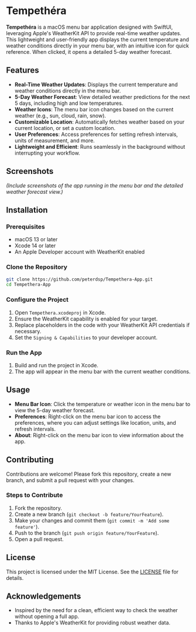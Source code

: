 # Tempethéra

**Tempethéra** is a macOS menu bar application designed with SwiftUI, leveraging Apple's WeatherKit API to provide real-time weather updates. This lightweight and user-friendly app displays the current temperature and weather conditions directly in your menu bar, with an intuitive icon for quick reference. When clicked, it opens a detailed 5-day weather forecast.

## Features

- **Real-Time Weather Updates**: Displays the current temperature and weather conditions directly in the menu bar.
- **5-Day Weather Forecast**: View detailed weather predictions for the next 5 days, including high and low temperatures.
- **Weather Icons**: The menu bar icon changes based on the current weather (e.g., sun, cloud, rain, snow).
- **Customizable Location**: Automatically fetches weather based on your current location, or set a custom location.
- **User Preferences**: Access preferences for setting refresh intervals, units of measurement, and more.
- **Lightweight and Efficient**: Runs seamlessly in the background without interrupting your workflow.

## Screenshots

*(Include screenshots of the app running in the menu bar and the detailed weather forecast view.)*

## Installation

### Prerequisites

- macOS 13 or later
- Xcode 14 or later
- An Apple Developer account with WeatherKit enabled

### Clone the Repository

```bash
git clone https://github.com/peterdsp/Tempethera-App.git
cd Tempethera-App
```

### Configure the Project

1. Open `Tempethera.xcodeproj` in Xcode.
2. Ensure the WeatherKit capability is enabled for your target.
3. Replace placeholders in the code with your WeatherKit API credentials if necessary.
4. Set the `Signing & Capabilities` to your developer account.

### Run the App

1. Build and run the project in Xcode.
2. The app will appear in the menu bar with the current weather conditions.

## Usage

- **Menu Bar Icon**: Click the temperature or weather icon in the menu bar to view the 5-day weather forecast.
- **Preferences**: Right-click on the menu bar icon to access the preferences, where you can adjust settings like location, units, and refresh intervals.
- **About**: Right-click on the menu bar icon to view information about the app.

## Contributing

Contributions are welcome! Please fork this repository, create a new branch, and submit a pull request with your changes.

### Steps to Contribute

1. Fork the repository.
2. Create a new branch (`git checkout -b feature/YourFeature`).
3. Make your changes and commit them (`git commit -m 'Add some feature'`).
4. Push to the branch (`git push origin feature/YourFeature`).
5. Open a pull request.

## License

This project is licensed under the MIT License. See the [LICENSE](LICENSE) file for details.

## Acknowledgements

- Inspired by the need for a clean, efficient way to check the weather without opening a full app.
- Thanks to Apple's WeatherKit for providing robust weather data.